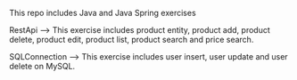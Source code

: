 This repo includes Java and Java Spring exercises
 
RestApi --> This exercise includes product entity, product add, product delete, product edit, product list, product search and price search.

SQLConnection --> This exercise includes user insert, user update and user delete on MySQL.
